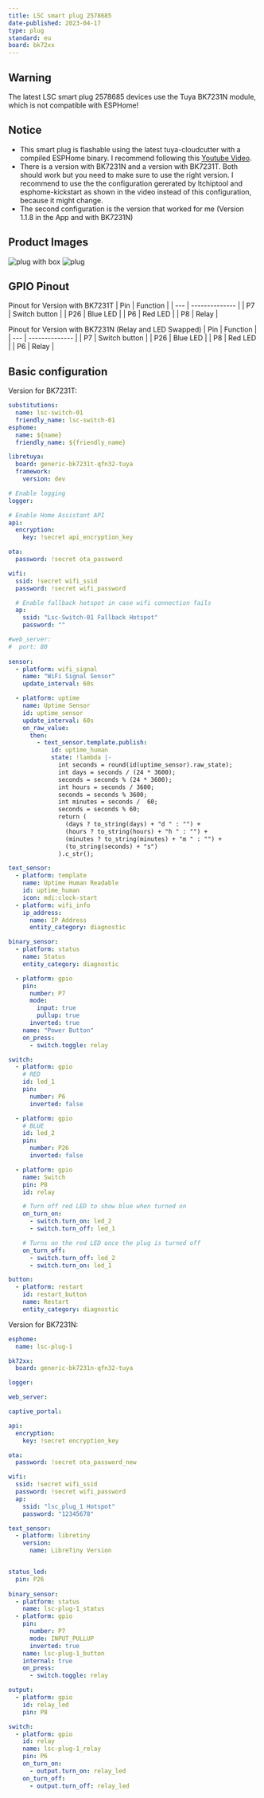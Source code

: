 ```yaml
---
title: LSC smart plug 2578685
date-published: 2023-04-17
type: plug
standard: eu
board: bk72xx
---
```


## Warning

The latest LSC smart plug 2578685 devices use the Tuya BK7231N module, which is not compatible with ESPHome! 

## Notice

- This smart plug is flashable using the latest tuya-cloudcutter with a compiled ESPHome binary. I recommend following this [Youtube Video](https://youtu.be/sSj8f-HCHQ0).
- There is a version with BK7231N and a version with BK7231T. Both should work but you need to make sure to use the right version. I recommend to use the the configuration gererated by ltchiptool and esphome-kickstart as shown in the video instead of this configuration, because it might change.
- The second configuration is the version that worked for me (Version 1.1.8 in the App and with BK7231N)

## Product Images

![plug with box](lsc-plug-2578685.jpg)
![plug](lsc-plug-no-box2578685.jpg)

## GPIO Pinout
Pinout for Version with BK7231T
| Pin | Function       |
| --- | -------------- |
| P7  | Switch button  |
| P26 | Blue LED       |
| P6  | Red LED        |
| P8  | Relay          |

Pinout for Version with BK7231N (Relay and LED Swapped)
| Pin | Function       |
| --- | -------------- |
| P7  | Switch button  |
| P26 | Blue LED       |
| P8  | Red LED        |
| P6  | Relay          |



## Basic configuration
Version for BK7231T:
```yml
substitutions:
  name: lsc-switch-01
  friendly_name: lsc-switch-01
esphome:
  name: ${name}
  friendly_name: ${friendly_name}

libretuya:
  board: generic-bk7231t-qfn32-tuya
  framework:
    version: dev

# Enable logging
logger:

# Enable Home Assistant API
api:
  encryption:
    key: !secret api_encryption_key

ota:
  password: !secret ota_password

wifi:
  ssid: !secret wifi_ssid
  password: !secret wifi_password

  # Enable fallback hotspot in case wifi connection fails
  ap:
    ssid: "Lsc-Switch-01 Fallback Hotspot"
    password: ""

#web_server:
#  port: 80
  
sensor:
  - platform: wifi_signal
    name: "WiFi Signal Sensor"
    update_interval: 60s

  - platform: uptime
    name: Uptime Sensor
    id: uptime_sensor
    update_interval: 60s
    on_raw_value:
      then:
        - text_sensor.template.publish:
            id: uptime_human
            state: !lambda |-
              int seconds = round(id(uptime_sensor).raw_state);
              int days = seconds / (24 * 3600);
              seconds = seconds % (24 * 3600);
              int hours = seconds / 3600;
              seconds = seconds % 3600;
              int minutes = seconds /  60;
              seconds = seconds % 60;
              return (
                (days ? to_string(days) + "d " : "") +
                (hours ? to_string(hours) + "h " : "") +
                (minutes ? to_string(minutes) + "m " : "") +
                (to_string(seconds) + "s")
              ).c_str();

text_sensor:
  - platform: template
    name: Uptime Human Readable
    id: uptime_human
    icon: mdi:clock-start
  - platform: wifi_info
    ip_address:
      name: IP Address
      entity_category: diagnostic

binary_sensor:
  - platform: status
    name: Status
    entity_category: diagnostic

  - platform: gpio
    pin:
      number: P7
      mode:
        input: true
        pullup: true
      inverted: true
    name: "Power Button"
    on_press:
      - switch.toggle: relay

switch:
  - platform: gpio
    # RED
    id: led_1
    pin:
      number: P6
      inverted: false

  - platform: gpio
    # BLUE
    id: led_2
    pin:
      number: P26
      inverted: false

  - platform: gpio
    name: Switch
    pin: P8
    id: relay

    # Turn off red LED to show blue when turned on
    on_turn_on:
      - switch.turn_on: led_2
      - switch.turn_off: led_1

    # Turns on the red LED once the plug is turned off
    on_turn_off:
      - switch.turn_off: led_2
      - switch.turn_on: led_1

button:
  - platform: restart
    id: restart_button
    name: Restart
    entity_category: diagnostic
```

Version for BK7231N:
```yml
esphome:
  name: lsc-plug-1

bk72xx:
  board: generic-bk7231n-qfn32-tuya

logger:

web_server:

captive_portal:

api:
  encryption:
    key: !secret encryption_key

ota:
  password: !secret ota_password_new

wifi:
  ssid: !secret wifi_ssid
  password: !secret wifi_password
  ap:
    ssid: "lsc_plug_1 Hotspot"
    password: "12345678"

text_sensor:
  - platform: libretiny
    version:
      name: LibreTiny Version


status_led:
  pin: P26
  
binary_sensor:
  - platform: status
    name: lsc-plug-1_status
  - platform: gpio
    pin:
      number: P7
      mode: INPUT_PULLUP
      inverted: true
    name: lsc-plug-1_button
    internal: true
    on_press:
      - switch.toggle: relay

output:
  - platform: gpio
    id: relay_led
    pin: P8

switch:
  - platform: gpio
    id: relay
    name: lsc-plug-1_relay
    pin: P6
    on_turn_on:
      - output.turn_on: relay_led
    on_turn_off:
      - output.turn_off: relay_led
```
